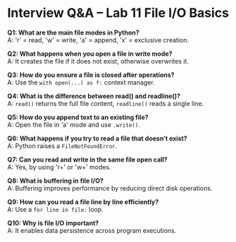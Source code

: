 # Interview Q&A – Lab 11 File I/O Basics

**Q1: What are the main file modes in Python?**  
A: 'r' = read, 'w' = write, 'a' = append, 'x' = exclusive creation.

**Q2: What happens when you open a file in write mode?**  
A: It creates the file if it does not exist, otherwise overwrites it.

**Q3: How do you ensure a file is closed after operations?**  
A: Use the `with open(...) as f:` context manager.

**Q4: What is the difference between read() and readline()?**  
A: `read()` returns the full file content, `readline()` reads a single line.

**Q5: How do you append text to an existing file?**  
A: Open the file in 'a' mode and use `.write()`.

**Q6: What happens if you try to read a file that doesn’t exist?**  
A: Python raises a `FileNotFoundError`.

**Q7: Can you read and write in the same file open call?**  
A: Yes, by using 'r+' or 'w+' modes.

**Q8: What is buffering in file I/O?**  
A: Buffering improves performance by reducing direct disk operations.

**Q9: How can you read a file line by line efficiently?**  
A: Use a `for line in file:` loop.

**Q10: Why is file I/O important?**  
A: It enables data persistence across program executions.
